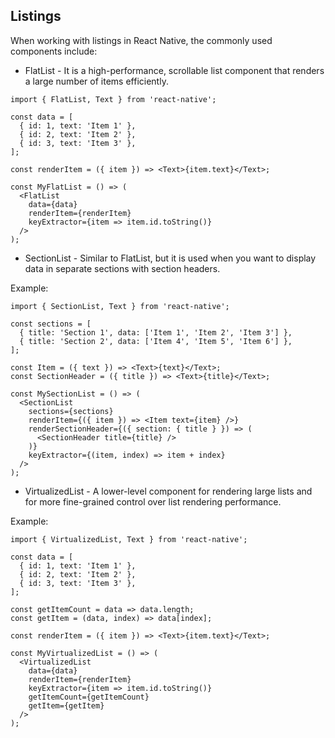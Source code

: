 ## Listings
When working with listings in React Native, the commonly used components include:

- FlatList - It is a high-performance, scrollable list component that renders a large number of items efficiently.

```
import { FlatList, Text } from 'react-native';

const data = [
  { id: 1, text: 'Item 1' },
  { id: 2, text: 'Item 2' },
  { id: 3, text: 'Item 3' },
];

const renderItem = ({ item }) => <Text>{item.text}</Text>;

const MyFlatList = () => (
  <FlatList
    data={data}
    renderItem={renderItem}
    keyExtractor={item => item.id.toString()}
  />
);
```
- SectionList - Similar to FlatList, but it is used when you want to display data in separate sections with section headers.

Example:
```
import { SectionList, Text } from 'react-native';

const sections = [
  { title: 'Section 1', data: ['Item 1', 'Item 2', 'Item 3'] },
  { title: 'Section 2', data: ['Item 4', 'Item 5', 'Item 6'] },
];

const Item = ({ text }) => <Text>{text}</Text>;
const SectionHeader = ({ title }) => <Text>{title}</Text>;

const MySectionList = () => (
  <SectionList
    sections={sections}
    renderItem={({ item }) => <Item text={item} />}
    renderSectionHeader={({ section: { title } }) => (
      <SectionHeader title={title} />
    )}
    keyExtractor={(item, index) => item + index}
  />
);
```
- VirtualizedList - A lower-level component for rendering large lists and for more fine-grained control over list rendering performance.

Example:
```
import { VirtualizedList, Text } from 'react-native';

const data = [
  { id: 1, text: 'Item 1' },
  { id: 2, text: 'Item 2' },
  { id: 3, text: 'Item 3' },
];

const getItemCount = data => data.length;
const getItem = (data, index) => data[index];

const renderItem = ({ item }) => <Text>{item.text}</Text>;

const MyVirtualizedList = () => (
  <VirtualizedList
    data={data}
    renderItem={renderItem}
    keyExtractor={item => item.id.toString()}
    getItemCount={getItemCount}
    getItem={getItem}
  />
);
```